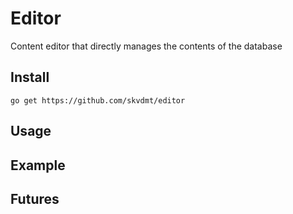 # Editor
Content editor that directly manages the contents of the database

## Install
```
go get https://github.com/skvdmt/editor
```

## Usage

## Example

## Futures
